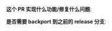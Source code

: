 **这个 PR 实现什么功能/修复什么问题**:

**是否需要 backport 到之前的 release 分支**:
<!--
如果不需要，填写 "NONE".
如果需要，就以下面 item 的格式写 release 分支名，并提交对应的 cherry-pick PR:
- release/2.8.0
- release/2.6.0
-->
